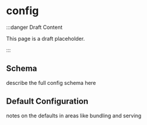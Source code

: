 # config

:::danger Draft Content

This page is a draft placeholder.

:::

## Schema

describe the full config schema here

## Default Configuration

notes on the defaults in areas like bundling and serving
